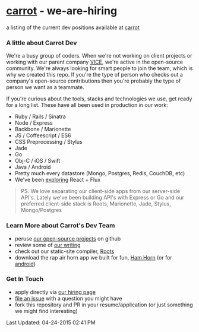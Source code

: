 # [carrot](http://carrot.is) - we-are-hiring
a listing of the current dev positions available at [carrot](http://carrot.is/)

### A little about Carrot Dev
We're a busy group of coders. When we're not working on client projects or working with our parent company [VICE](http://vice.com), we're active in the open-source community. We're always looking for smart people to join the team, which is why we created this repo. If you're the type of person who checks out a company's open-source contributions then you're probably the type of person we want as a teammate.

If you're curious about the tools, stacks and technologies we use, get ready for a long list. These have all been used in production in our work:

- Ruby / Rails / Sinatra
- Node / Express
- Backbone / Marionette
- JS / Coffeescript / ES6
- CSS Preprocessing / Stylus
- Jade
- Go
- Obj-C / iOS / Swift
- Java / Android
- Pretty much every datastore (Mongo, Postgres, Redis, CouchDB, etc)
- We've been [exploring](https://github.com/carrot/roots-react-playground) React + Flux

> PS. We love separating our client-side apps from our server-side API's. Lately we've been building API's with Express or Go and our preferred client-side stack is Roots, Marionette, Jade, Stylus, Mongo/Postgres

### Learn More about Carrot's Dev Team
- peruse [our open-source projects](https://github.com/carrot) on github
- review some of [our writing](http://carrot.is/coding)
- check out our static-site compiler, [Roots](http://roots.cx/)
- download the rap air horn app we built for fun, [Ham Horn](https://itunes.apple.com/us/app/ham-horn/id662321161?mt=8) (or for [android](https://play.google.com/store/apps/details?id=com.carrotcreative.hamhorn&hl=en))

### Get In Touch
- apply directly via [our hiring page](http://carrot.is/hiring)
- [file an issue](https://github.com/carrot/we-are-hiring/issues) with a question you might have
- fork this repository and PR in your resume/application (or just something we might find interesting)

Last Updated: 04-24-2015 02:41 PM
